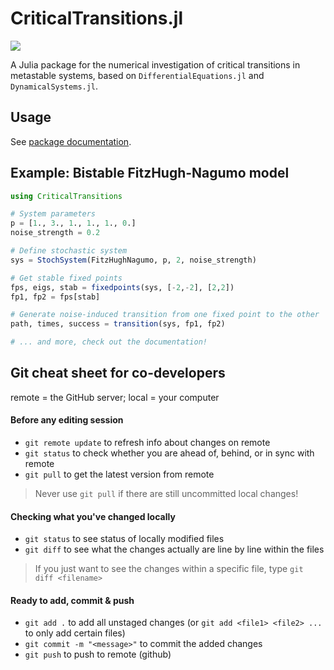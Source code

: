 # CriticalTransitions.jl

[![](https://img.shields.io/badge/docs-dev-blue.svg)](https://reykboerner.github.io/CriticalTransitions.jl/dev/)

A Julia package for the numerical investigation of critical transitions in metastable systems, based on `DifferentialEquations.jl` and `DynamicalSystems.jl`.

## Usage
See [package documentation](https://reykboerner.github.io/CriticalTransitions.jl/dev/).

## Example: Bistable FitzHugh-Nagumo model
```julia
using CriticalTransitions

# System parameters
p = [1., 3., 1., 1., 1., 0.]
noise_strength = 0.2

# Define stochastic system
sys = StochSystem(FitzHughNagumo, p, 2, noise_strength)

# Get stable fixed points
fps, eigs, stab = fixedpoints(sys, [-2,-2], [2,2])
fp1, fp2 = fps[stab]

# Generate noise-induced transition from one fixed point to the other
path, times, success = transition(sys, fp1, fp2)

# ... and more, check out the documentation!
```

## Git cheat sheet for co-developers

remote = the GitHub server; local = your computer

#### Before any editing session
* `git remote update` to refresh info about changes on remote
* `git status` to check whether you are ahead of, behind, or in sync with remote
* `git pull` to get the latest version from remote

> Never use `git pull` if there are still uncommitted local changes!

#### Checking what you've changed locally
* `git status` to see status of locally modified files
* `git diff` to see what the changes actually are line by line within the files

> If you just want to see the changes within a specific file, type `git diff <filename>`

#### Ready to add, commit & push
* `git add .` to add all unstaged changes (or `git add <file1> <file2> ...` to only add certain files)
* `git commit -m "<message>"` to commit the added changes
* `git push` to push to remote (github)
